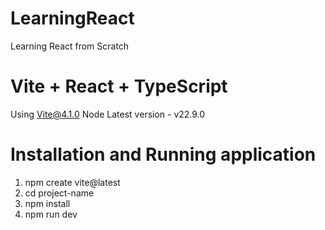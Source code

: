 # LearningReact
Learning React from Scratch

# Vite + React + TypeScript 
Using Vite@4.1.0
Node Latest version - v22.9.0

# Installation and Running application

1. npm create vite@latest
2. cd project-name
3. npm install
4. npm run dev

